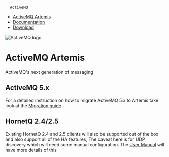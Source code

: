       ActiveMQ

*   [ActiveMQ Artemis](index.html)
*   [Documentation](docs.md)
*   [Download](OverviewOverview/Overview/download.md)

![ActiveMQ logo](/images/activemq-logo.png)

ActiveMQ Artemis
================

ActiveMQ's next generation of messaging

ActiveMQ 5.x
------------

For a detailed instruction on how to migrate ActiveMQ 5.x to Artemis take look at the [Migration guide](migration/index.html)

HornetQ 2.4/2.5
---------------

Existing HornetQ 2.4 and 2.5 clients will also be supported out of the box and also support all of the HA features, The caveat here is for UDP discovery which will need some manual configuration. The [User Manual](docs.md) will have more details of this